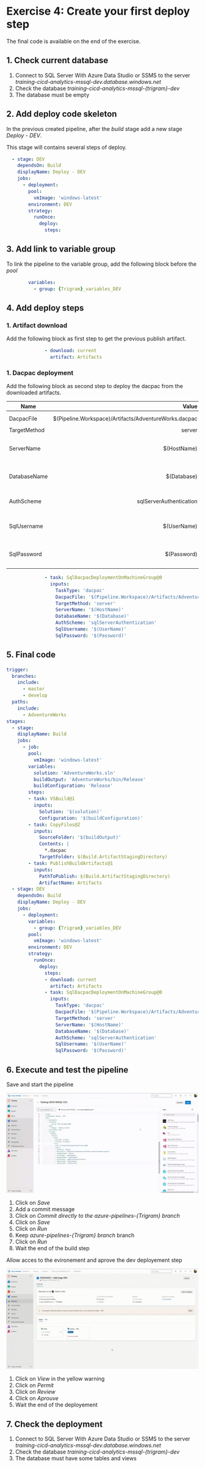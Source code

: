 # Exercise 4: Create your first deploy step
The final code is available on the end of the exercise.

## 1. Check current database
1. Connect to SQL Server With Azure Data Studio or SSMS to the server _training-cicd-analytics-mssql-dev.database.windows.net_
2. Check the database _training-cicd-analytics-mssql-{trigram}-dev_
3. The database must be empty

## 2. Add deploy code skeleton
In the previous created pipeline, after the _build_ stage add a new stage _Deploy - DEV_.

This stage will contains several steps of deploy.

```yaml
  - stage: DEV
    dependsOn: Build 
    displayName: Deploy - DEV
    jobs:
      - deployment:
        pool:
          vmImage: 'windows-latest'
        environment: DEV
        strategy:
          runOnce:
            deploy:
              steps:
```

## 3. Add link to variable group
To link the pipeline to the variable group, add the following block before the _pool_ 
```yaml
        variables:
          - group: {Trigram}_variables_DEV
```
## 4. Add deploy steps

### 1. Artifact download
Add the following block as first step to get the previous publish artifact.
```yaml
              - download: current
                artifact: Artifacts
```
### 1. Dacpac deployment
Add the following block as second step to deploy the dacpac from the downloaded artifacts.

| Name          | Value                       | Comment                                      |
| --------------|----------------------------------------------------------:| ---------------------------------------------:|
| DacpacFile    | $(Pipeline.Workspace)/Artifacts/AdventureWorks.dacpac     | Path to the dacpac file                       |
| TargetMethod  | server                                                    |                                               |
| ServerName    | $(HostName)                                               | Hostname variable from the variable group     |
| DatabaseName  | $(Database)                                               | Database variable from the variable group     |
| AuthScheme    | sqlServerAuthentication                                   | Type of authentication used                   |  
| SqlUsername   | $(UserName)                                               | UserName variable from the variable group     |
| SqlPassword   | $(Password)                                               | Password variable from the variable group     |

```yaml
              - task: SqlDacpacDeploymentOnMachineGroup@0
                inputs:
                  TaskType: 'dacpac'
                  DacpacFile: '$(Pipeline.Workspace)/Artifacts/AdventureWorks.dacpac'
                  TargetMethod: 'server'
                  ServerName: '$(HostName)'
                  DatabaseName: '$(Database)'
                  AuthScheme: 'sqlServerAuthentication'
                  SqlUsername: '$(UserName)'
                  SqlPassword: '$(Password)'
```

## 5. Final code
```yaml
trigger:
  branches:
    include:
      - master
      - develop
  paths:
    include:
      - AdventureWorks
stages:
  - stage: 
    displayName: Build
    jobs:
      - job: 
        pool:
          vmImage: 'windows-latest'
        variables:
          solution: 'AdventureWorks.sln'
          buildOutput: 'AdventureWorks/bin/Release'
          buildConfiguration: 'Release'
        steps:
        - task: VSBuild@1
          inputs:
            Solution: '$(solution)'
            Configuration: '$(buildConfiguration)'
        - task: CopyFiles@2
          inputs:
            SourceFolder: '$(buildOutput)'
            Contents: |
              *.dacpac
            TargetFolder: $(Build.ArtifactStagingDirectory)
        - task: PublishBuildArtifacts@1
          inputs:
            PathToPublish: $(Build.ArtifactStagingDirectory)
            ArtifactName: Artifacts
  - stage: DEV
    dependsOn: Build 
    displayName: Deploy - DEV
    jobs:
      - deployment:
        variables:
          - group: {Trigram}_variables_DEV
        pool:
          vmImage: 'windows-latest'
        environment: DEV
        strategy:
          runOnce:
            deploy:
              steps:
              - download: current
                artifact: Artifacts
              - task: SqlDacpacDeploymentOnMachineGroup@0
                inputs:
                  TaskType: 'dacpac'
                  DacpacFile: '$(Pipeline.Workspace)/Artifacts/AdventureWorks.dacpac'
                  TargetMethod: 'server'
                  ServerName: '$(HostName)'
                  DatabaseName: '$(Database)'
                  AuthScheme: 'sqlServerAuthentication'
                  SqlUsername: '$(UserName)'
                  SqlPassword: '$(Password)'
```

## 6. Execute and test the pipeline
Save and start the pipeline

![](Images/4.1.gif)
1. Click on _Save_
2. Add a commit message
3. Click on _Commit directly to the azure-pipelines-{Trigram} branch_
4. Click on _Save_
5. Click on _Run_
6. Keep _azure-pipelines-{Trigram} branch_ branch
7. Click on _Run_
8. Wait the end of the build step

Allow acces to the evironement and aprove the dev deployement step

![](Images/4.2.gif)

1. Click on _View_ in the yellow warning
2. Click on _Permit_
3. Click on _Review_
4. Click on _Aprouve_
5. Wait the end of the deployement

## 7. Check the deployment
1. Connect to SQL Server With Azure Data Studio or SSMS to the server _training-cicd-analytics-mssql-dev.database.windows.net_
2. Check the database _training-cicd-analytics-mssql-{trigram}-dev_
3. The database must have some tables and views